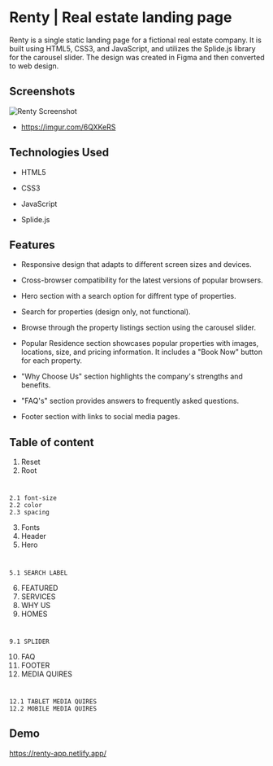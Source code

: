
# Renty | Real estate landing page

Renty is a single static landing page for a fictional real estate company. It is built using HTML5, CSS3, and JavaScript, and utilizes the Splide.js library for the carousel slider. The design was created in Figma and then converted to web design.


## Screenshots

![Renty Screenshot](https://imgur.com/6QXKeRS) 

- https://imgur.com/6QXKeRS


## Technologies Used

- HTML5

- CSS3

- JavaScript

- Splide.js
## Features

- Responsive design that adapts to different screen sizes and devices.

- Cross-browser compatibility for the latest versions of popular browsers.

- Hero section with a search option for diffrent type of properties.

- Search for properties (design only, not functional).

- Browse through the property listings section using the carousel slider.

- Popular Residence section showcases popular properties with images, locations, size, and pricing information. It includes a "Book Now" button for each property.

- "Why Choose Us" section highlights the company's strengths and benefits.

- "FAQ's" section provides answers to frequently asked questions.

- Footer section with links to social media pages.

## Table of content


1. Reset 
2. Root  
#
    2.1 font-size
    2.2 color
    2.3 spacing
3. Fonts 
4. Header 
5. Hero 
#
    5.1 SEARCH LABEL
6.  FEATURED 
7.  SERVICES 
8.  WHY US   
9.  HOMES  
#
    9.1 SPLIDER
10. FAQ 
11.  FOOTER 
12.  MEDIA QUIRES 
#
    12.1 TABLET MEDIA QUIRES   
    12.2 MOBILE MEDIA QUIRES 

## Demo

https://renty-app.netlify.app/

